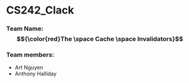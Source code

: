 # CS242_Clack
### Team Name: $${\color{red}The \space Cache \space Invalidators}$$
### Team members:
- Art Nguyen
- Anthony Halliday
